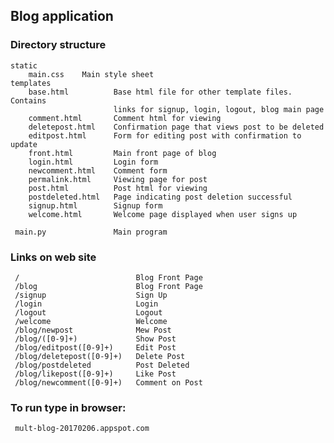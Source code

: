 ## Blog application

### Directory structure
    static 
        main.css    Main style sheet
    templates
        base.html          Base html file for other template files.  Contains
                           links for signup, login, logout, blog main page
        comment.html       Comment html for viewing
        deletepost.html    Confirmation page that views post to be deleted
        editpost.html      Form for editing post with confirmation to update
        front.html         Main front page of blog
        login.html         Login form
        newcomment.html    Comment form
        permalink.html     Viewing page for post
        post.html          Post html for viewing
        postdeleted.html   Page indicating post deletion successful
        signup.html        Signup form
        welcome.html       Welcome page displayed when user signs up

     main.py               Main program
     

### Links on web site
     /                          Blog Front Page
     /blog                      Blog Front Page
     /signup                    Sign Up
     /login                     Login
     /logout                    Logout
     /welcome                   Welcome
     /blog/newpost              Mew Post
     /blog/([0-9]+)             Show Post
     /blog/editpost([0-9]+)     Edit Post
     /blog/deletepost([0-9]+)   Delete Post
     /blog/postdeleted          Post Deleted
     /blog/likepost([0-9]+)     Like Post
     /blog/newcomment([0-9]+)   Comment on Post


### To run type in browser:
     mult-blog-20170206.appspot.com




